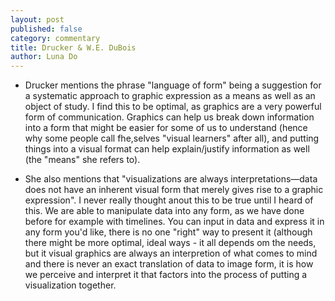 ```yaml
---
layout: post
published: false
category: commentary
title: Drucker & W.E. DuBois
author: Luna Do
---
```

- Drucker mentions the phrase "language of form" being a  suggestion for a systematic approach to graphic expression as a means as well as an object of study. I find this to be optimal, as graphics are a very powerful form of communication. Graphics can help us break down information into a form that might be easier for some of us to understand (hence why some people call fhe,selves "visual learners" after all), and putting things into a visual format can help explain/justify information as well (the "means" she refers to). 

- She also mentions that "visualizations are always interpretations—data does not have an inherent visual form that merely gives rise to a graphic expression". I never really thought anout this to be true until I heard of this. We are able to manipulate data into any form, as we have done before for example with timelines. You can input in data and express it in any form you'd like, there is no one "right" way to present it (although there might be more optimal, ideal ways - it all depends om the needs, but it visual graphics are always an interpretion of what comes to mind and there is never an exact translation of data to image form, it is how we perceive and interpret it that factors into the process of putting a visualization together. 

